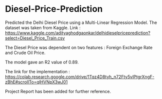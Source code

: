 # Diesel-Price-Prediction

Predicted the Delhi Diesel Price using a Multi-Linear Regression Model.
The dataset was taken from Kaggle. Link : https://www.kaggle.com/adityaghodgaonkar/delhidieselpriceprediction?select=Diesel_Price_Train.csv

The Diesel Price was dependent on two features : Foreign Exchange Rate and Crude Oil Price.

The model gave an R2 value of 0.89.

The link for the implementation : https://colab.research.google.com/drive/1Tqz4D8tyh_n72Fty5vlPtgrXngF-zBhE#scrollTo=qlHVNpX3wJ01

Project Report has been added for further reference.
